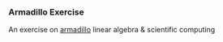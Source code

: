 ### Armadillo Exercise   
An exercise on [armadillo](http://arma.sourceforge.net/) linear algebra & scientific computing   
